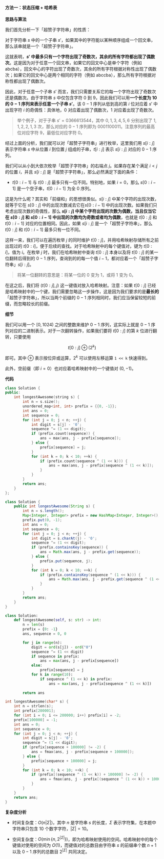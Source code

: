 #### 方法一：状态压缩 + 哈希表

**思路与算法**

我们首先分析一下「超赞子字符串」的性质：

对于字符串 $s$ 中的一个子串 $s'$，如果其中的字符能以某种顺序组成一个回文串，那么该串就是一个「超赞子字符串」。

这就表明，**$s'$ 中最多只有一个字符出现了奇数次，其余的所有字符都出现了偶数次**。这是因为对于任意一个回文串，如果它的回文中心是单个字符（例如 $\text{abcba}$），回文中心的字符出现了奇数次，其余的所有字符根据对称性出现了偶数次；如果它的回文中心是两个相同的字符（例如 $\text{abccba}$），那么所有字符根据对称性都出现了偶数次。

因此，对于任意一个子串 $s'$ 而言，我们只需要关系它的每一个字符出现了奇数次还是偶数次。由于字符串 $s$ 中仅包含字符 $0$ 到 $9$，因此我们可以用**一个长度为 $10$ 的 $0-1$ 序列来表示任意一个子串 $s'$**。该 $0-1$ 序列从低到高的第 $i$ 位对应着 $s'$ 中出现字符 $i$ 的奇偶性：具体地，$0$ 对应着出现了偶数次，$1$ 对应着出现了奇数次。

> 举个例子，对于子串 $s'= \text{0366613544}$，其中 $0, 1, 3, 4, 5, 6$ 分别出现了 $1, 1, 2, 2, 1, 3$ 次，那么对应的 $0-1$ 序列即为 $\text{0001100011}$。注意序列的最高位对应字符 $9$，最低位对应字符 $0$。

经过上面的分析，我们就可以对「超赞子字符串」进行枚举，这里我们用 $s[i:j]$ 表示字符串 $s$ 中从位置 $i$ 到位置 $j$ 组成的子串，$t[i:j]$ 表示 $s[i:j]$ 对应的 $0-1$ 序列。

我们可以从小到大依次枚举「超赞子字符串」的右端点 $j$。如果存在某个满足 $i < j$ 的位置 $i$，并且 $s[i:j]$ 是「超赞子字符串」，那么必然满足下面的条件：

- $t[0:i-1]$ 与 $t[0:j]$ 最多只有一位不同。特别地，如果 $i=0$，那么 $s[0:i-1]$ 是一个空子串，$t[0:i-1]$ 为全 $0$ 序列。

这是为什么呢？其实和「前缀和」的思想很类似。$s[i:j]$ 中某个字符的出现次数，就等于它在 $s[0:j]$ 中的出现次数减去它在$s[0:i-1]$ 中的出现次数。如果我们只考虑出现次数的奇偶性，那么 **$s[i:j]$ 中某个字符出现的次数为偶数，当且仅当它在 $s[0:j]$ 和 $s[0:i-1]$ 中出现的次数均为奇数或者均为偶数**，也就是 $t[0:j]$ 和 $t[0:i-1]$ 对应的位置相同。因此，如果 $s[i:j]$ 是一个「超赞子字符串」，那么 $t[0:j]$ 和 $t[0:i-1]$ 最多只有一位不同。

这样一来，我们可以在遍历枚举 $j$ 的同时维护 $t[0:j]$，并用哈希映射存储所有之前出现过的 $t[0:i]$，便于后续的查找。对于哈希映射中的每个键值对，键为 $t[0:i]$，值为 $i$。在枚举 $j$ 时，我们在哈希映射中查询 $t[0:j]$ 本身以及将 $t[0:j]$ 的某一位翻转后得到的 $0-1$ 序列，查询到的的每一个值 $i-1$，都对应着一个「超赞子字符串」$s[i:j]$。

> 将某一位翻转的意思是：将某一位的 $0$ 变为 $1$，或将 $1$ 变为 $0$。

在这之后，我们将 $(t[0:j], j)$ 这一键值对放入哈希映射。注意：如果 $t[0:j]$ 已经是哈希映射中的一个键，我们需要忽略这一步操作，这是因为我们要求的是**最长的**「超赞子字符串」，所以当两个前缀的 $0-1$ 序列相同时，我们应当保留较短的前缀，而忽略较长的前缀。

**细节**

我们可以用一个 $[0, 1024)$ 之间的整数来维护 $0-1$ 序列，这实际上就是 $0-1$ 序列对应的二进制表示。对于一次翻转操作，如果我们要将 $t[0:j]$ 的第 $k$ 位进行翻转，只要使用

$$
t[0:j] \oplus (2^k)
$$

即可。其中 $\oplus$ 表示按位异或运算，$2^k$ 可以使用左移运算 `1 << k` 快速得到。

此外，空前缀（即 $i = 0$）也对应着哈希映射中的一个键值对 $(0, -1)$。

**代码**

```C++ [sol1-C++]
class Solution {
public:
    int longestAwesome(string s) {
        int n = s.size();
        unordered_map<int, int> prefix = {{0, -1}};
        int ans = 0;
        int sequence = 0;
        for (int j = 0; j < n; ++j) {
            int digit = s[j] - '0';
            sequence ^= (1 << digit);
            if (prefix.count(sequence)) {
                ans = max(ans, j - prefix[sequence]);
            } else {
                prefix[sequence] = j;
            }
            for (int k = 0; k < 10; ++k) {
                if (prefix.count(sequence ^ (1 << k))) {
                    ans = max(ans, j - prefix[sequence ^ (1 << k)]);
                }
            }
        }
        return ans;
    }
};
```

```Java [sol1-Java]
class Solution {
    public int longestAwesome(String s) {
        int n = s.length();
        Map<Integer, Integer> prefix = new HashMap<Integer, Integer>();
        prefix.put(0, -1);
        int ans = 0;
        int sequence = 0;
        for (int j = 0; j < n; ++j) {
            int digit = s.charAt(j) - '0';
            sequence ^= (1 << digit);
            if (prefix.containsKey(sequence)) {
                ans = Math.max(ans, j - prefix.get(sequence));
            } else {
                prefix.put(sequence, j);
            }
            for (int k = 0; k < 10; ++k) {
                if (prefix.containsKey(sequence ^ (1 << k))) {
                    ans = Math.max(ans, j - prefix.get(sequence ^ (1 << k)));
                }
            }
        }
        return ans;
    }
}
```

```Python [sol1-Python3]
class Solution:
    def longestAwesome(self, s: str) -> int:
        n = len(s)
        prefix = {0: -1}
        ans, sequence = 0, 0

        for j in range(n):
            digit = ord(s[j]) - ord("0")
            sequence ^= (1 << digit)
            if sequence in prefix:
                ans = max(ans, j - prefix[sequence])
            else:
                prefix[sequence] = j
            for k in range(10):
                if sequence ^ (1 << k) in prefix:
                    ans = max(ans, j - prefix[sequence ^ (1 << k)])
        
        return ans
```

```C [sol1-C]
int longestAwesome(char* s) {
    int n = strlen(s);
    int prefix[200001];
    for (int i = 0; i <= 200000; i++) prefix[i] = -2;
    prefix[100000] = -1;
    int ans = 0;
    int sequence = 0;
    for (int j = 0; j < n; ++j) {
        int digit = s[j] - '0';
        sequence ^= (1 << digit);
        if (prefix[sequence + 100000] != -2) {
            ans = fmax(ans, j - prefix[sequence + 100000]);
        } else {
            prefix[sequence + 100000] = j;
        }
        for (int k = 0; k < 10; ++k) {
            if (prefix[(sequence ^ (1 << k)) + 100000] != -2) {
                ans = fmax(ans, j - prefix[(sequence ^ (1 << k)) + 100000]);
            }
        }
    }
    return ans;
}
```

**复杂度分析**

- 时间复杂度：$O(n |\Sigma|)$，其中 $n$ 是字符串 $s$ 的长度，$\Sigma$ 表示字符集，在本题中字符串只包含 $10$ 个数字字符，$|\Sigma| = 10$。

- 空间复杂度：$O(\min\{n, 2^{|\Sigma|}\})$，即为哈希映射使用的空间。哈希映射中的每个键值对使用的空间为 $O(1)$，而键值对的总数目由字符串 $s$ 的前缀串个数 $n+1$ 以及 $0-1$ 序列的总数目 $2^{|\Sigma|}$ 共同决定。
